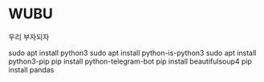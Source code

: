 # WUBU
우리 부자되자

sudo apt install python3
sudo apt install python-is-python3
sudo apt install python3-pip
pip install python-telegram-bot
pip install beautifulsoup4
pip install pandas

